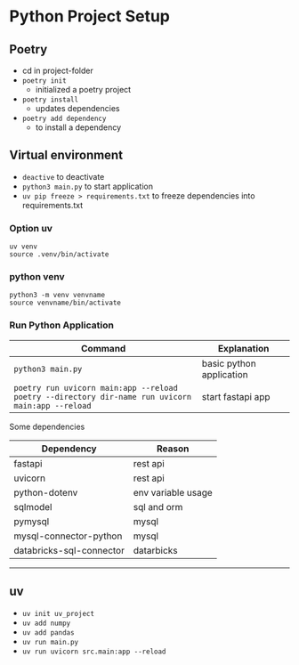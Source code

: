 # Python Project Setup

## Poetry

- cd in project-folder
- `poetry init`
  - initialized a poetry project
- `poetry install`
  - updates dependencies
- `poetry add dependency`
  - to install a dependency

## Virtual environment

- `deactive` to deactivate
- `python3 main.py` to start application
- `uv pip freeze > requirements.txt` to freeze dependencies into requirements.txt

### Option uv

    uv venv
    source .venv/bin/activate

### python venv

    python3 -m venv venvname
    source venvname/bin/activate

### Run Python Application

Command | Explanation |
---------|----------|
 `python3 main.py` | basic python application |
 `poetry run uvicorn main:app --reload`<br/> `poetry --directory dir-name run uvicorn main:app --reload` | start fastapi app |

Some dependencies

Dependency | Reason |
---------|----------|
fastapi | rest api |
uvicorn | rest api |
python-dotenv | env variable usage |
sqlmodel | sql and orm|
pymysql | mysql |
mysql-connector-python | mysql |
databricks-sql-connector | datarbicks |

--------------------------------

## uv

- `uv init uv_project`
- `uv add numpy`
- `uv add pandas`
- `uv run main.py`
- `uv run uvicorn src.main:app --reload`
